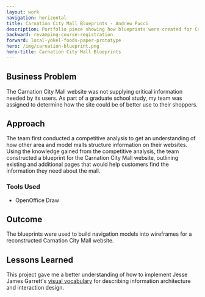 ```yaml
---
layout: work
navigation: horizontal
title: Carnation City Mall Blueprints - Andrew Pucci
description: Portfolio piece showing how blueprints were created for Carnation City Mall.
backward: revamping-course-registration
forward: local-yokel-foods-paper-prototype
hero: /img/carnation-blueprint.png
hero-title: Carnation City Mall Blueprints
---
```


## Business Problem
The Carnation City Mall website was not supplying critical information needed by its users. As part of a graduate school  study, my team was assigned to determine how the site could be of better use to their shoppers.

## Approach
The team first conducted a competitive analysis to get an understanding of how other area and model malls structure information on their websites. Using the knowledge gained from the competitive analysis, the team constructed a blueprint for the Carnation City Mall website, outlining existing and additional pages that would help customers find the information they need about the mall.

### Tools Used
* OpenOffice Draw

## Outcome
The blueprints were used to build navigation models into wireframes for a reconstructed Carnation City Mall website.

## Lessons Learned
This project gave me a better understanding of how to implement Jesse James Garrett's [visual vocabulary](http://www.jjg.net/ia/visvocab/) for describing information architecture and interaction design.